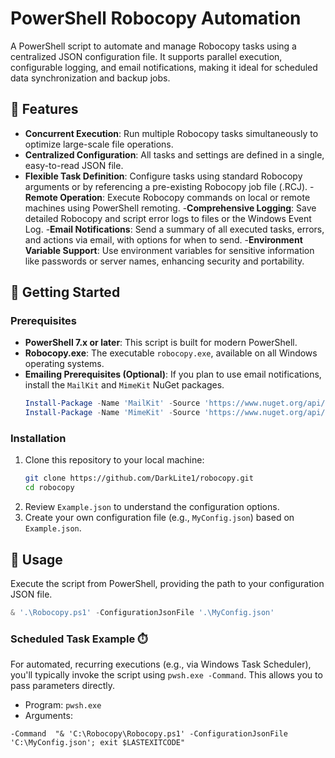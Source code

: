 # PowerShell Robocopy Automation

A PowerShell script to automate and manage Robocopy tasks using a centralized JSON configuration file. It supports parallel execution, configurable logging, and email notifications, making it ideal for scheduled data synchronization and backup jobs.

## 🌟 Features

- **Concurrent Execution**: Run multiple Robocopy tasks simultaneously to optimize large-scale file operations.
- **Centralized Configuration**: All tasks and settings are defined in a single, easy-to-read JSON file.
- **Flexible Task Definition**: Configure tasks using standard Robocopy arguments or by referencing a pre-existing Robocopy job file (.RCJ).
-**Remote Operation**: Execute Robocopy commands on local or remote machines using PowerShell remoting.
-**Comprehensive Logging**: Save detailed Robocopy and script error logs to files or the Windows Event Log.
-**Email Notifications**: Send a summary of all executed tasks, errors, and actions via email, with options for when to send.
-**Environment Variable Support**: Use environment variables for sensitive information like passwords or server names, enhancing security and portability.

## 🚀 Getting Started

### Prerequisites

- **PowerShell 7.x or later**: This script is built for modern PowerShell.
- **Robocopy.exe**: The executable `robocopy.exe`, available on all Windows operating systems.
- **Emailing Prerequisites (Optional)**: If you plan to use email notifications, install the `MailKit` and `MimeKit` NuGet packages.
  ```powershell
  Install-Package -Name 'MailKit' -Source 'https://www.nuget.org/api/v2' -Scope 'AllUsers' -SkipDependencies
  Install-Package -Name 'MimeKit' -Source 'https://www.nuget.org/api/v2' -Scope 'AllUsers' -SkipDependencies
  ```

### Installation

1.  Clone this repository to your local machine:
    ```bash
    git clone https://github.com/DarkLite1/robocopy.git
    cd robocopy
    ```
2.  Review `Example.json` to understand the configuration options.
3.  Create your own configuration file (e.g., `MyConfig.json`) based on `Example.json`.

## 📝 Usage

Execute the script from PowerShell, providing the path to your configuration JSON file.

```powershell
& '.\Robocopy.ps1' -ConfigurationJsonFile '.\MyConfig.json'
```

### Scheduled Task Example ⏱️

For automated, recurring executions (e.g., via Windows Task Scheduler), you'll typically invoke the script using `pwsh.exe -Command`. This allows you to pass parameters directly.

- Program: `pwsh.exe`
- Arguments:

```
-Command  "& 'C:\Robocopy\Robocopy.ps1' -ConfigurationJsonFile 'C:\MyConfig.json'; exit $LASTEXITCODE"
```
